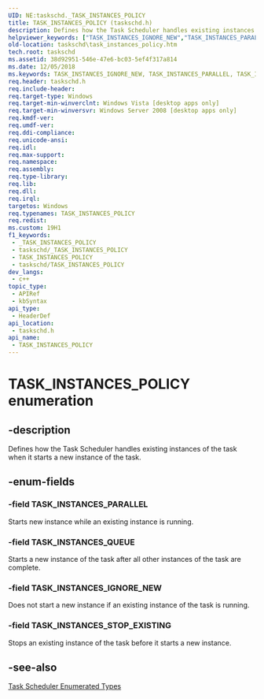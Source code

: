 ```yaml
---
UID: NE:taskschd._TASK_INSTANCES_POLICY
title: TASK_INSTANCES_POLICY (taskschd.h)
description: Defines how the Task Scheduler handles existing instances of the task when it starts a new instance of the task.
helpviewer_keywords: ["TASK_INSTANCES_IGNORE_NEW","TASK_INSTANCES_PARALLEL","TASK_INSTANCES_POLICY","TASK_INSTANCES_POLICY enumeration [Task Scheduler]","TASK_INSTANCES_QUEUE","TASK_INSTANCES_STOP_EXISTING","taskschd.task_instances_policy","taskschd/TASK_INSTANCES_IGNORE_NEW","taskschd/TASK_INSTANCES_PARALLEL","taskschd/TASK_INSTANCES_POLICY","taskschd/TASK_INSTANCES_QUEUE","taskschd/TASK_INSTANCES_STOP_EXISTING"]
old-location: taskschd\task_instances_policy.htm
tech.root: taskschd
ms.assetid: 38d92951-546e-47e6-bc03-5ef4f317a814
ms.date: 12/05/2018
ms.keywords: TASK_INSTANCES_IGNORE_NEW, TASK_INSTANCES_PARALLEL, TASK_INSTANCES_POLICY, TASK_INSTANCES_POLICY enumeration [Task Scheduler], TASK_INSTANCES_QUEUE, TASK_INSTANCES_STOP_EXISTING, taskschd.task_instances_policy, taskschd/TASK_INSTANCES_IGNORE_NEW, taskschd/TASK_INSTANCES_PARALLEL, taskschd/TASK_INSTANCES_POLICY, taskschd/TASK_INSTANCES_QUEUE, taskschd/TASK_INSTANCES_STOP_EXISTING
req.header: taskschd.h
req.include-header: 
req.target-type: Windows
req.target-min-winverclnt: Windows Vista [desktop apps only]
req.target-min-winversvr: Windows Server 2008 [desktop apps only]
req.kmdf-ver: 
req.umdf-ver: 
req.ddi-compliance: 
req.unicode-ansi: 
req.idl: 
req.max-support: 
req.namespace: 
req.assembly: 
req.type-library: 
req.lib: 
req.dll: 
req.irql: 
targetos: Windows
req.typenames: TASK_INSTANCES_POLICY
req.redist: 
ms.custom: 19H1
f1_keywords:
 - _TASK_INSTANCES_POLICY
 - taskschd/_TASK_INSTANCES_POLICY
 - TASK_INSTANCES_POLICY
 - taskschd/TASK_INSTANCES_POLICY
dev_langs:
 - c++
topic_type:
 - APIRef
 - kbSyntax
api_type:
 - HeaderDef
api_location:
 - taskschd.h
api_name:
 - TASK_INSTANCES_POLICY
---
```


# TASK_INSTANCES_POLICY enumeration


## -description

Defines how the Task Scheduler handles  existing instances of the task when it starts a new instance of the task.

## -enum-fields

### -field TASK_INSTANCES_PARALLEL

Starts new instance while an existing instance is running.

### -field TASK_INSTANCES_QUEUE

Starts a new instance of the task after all other instances of the task are complete.

### -field TASK_INSTANCES_IGNORE_NEW

Does not start a new instance if an existing instance of the task is running.

### -field TASK_INSTANCES_STOP_EXISTING

Stops an existing instance of the task before it starts a new instance.

## -see-also

<a href="/windows/desktop/TaskSchd/task-scheduler-enumerated-types">Task Scheduler Enumerated Types</a>
